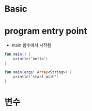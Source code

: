 # Basic

# program entry point

- main 함수에서 시작됨

```kotlin
fun main() {
    println('hello')
}

fun main(args: Array<String>) {
    println('start with')
}
```

# 변수

```kotlin

```